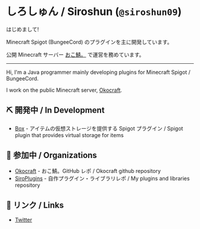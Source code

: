 # しろしゅん / Siroshun (`@siroshun09`)

はじめまして!

Minecraft Spigot (BungeeCord) のプラグインを主に開発しています。

公開 Minecraft サーバー [おこ鯖。](https://minecraft.jp/servers/okocraft.net) で運営を務めています。

---

Hi, I'm a Java programmer mainly developing plugins for Minecraft Spigot / BungeeCord.

I work on the public Minecraft server, [Okocraft](https://minecraft.jp/servers/okocraft.net).

## ⛏️ 開発中 / In Development

- [Box](https://github.com/okocraft/Box) - アイテムの仮想ストレージを提供する Spigot プラグイン / Spigot plugin that provides virtual storage for items

## 🏢 参加中 / Organizations

- [Okocraft](https://github.com/okocraft) - おこ鯖。GitHub レポ / Okocraft github repository
- [SiroPlugins](https://github.com/SiroPlugins) - 自作プラグイン・ライブラリレポ / My plugins and libraries repository

## 🔗 リンク / Links

- [Twitter](https://twitter.com/Siroshun09)
